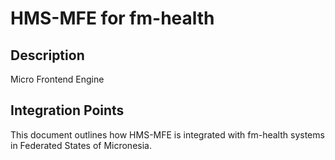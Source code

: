 # HMS-MFE for fm-health

## Description

Micro Frontend Engine

## Integration Points

This document outlines how HMS-MFE is integrated with fm-health systems in Federated States of Micronesia.
